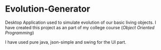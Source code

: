 # Evolution-Generator
Desktop Application used to simulate evolution of our basic living objects.
I have created this project as an part of my college course (*Object Oriented Programming*)

I have used pure java, json-simple and swing for the UI part.
